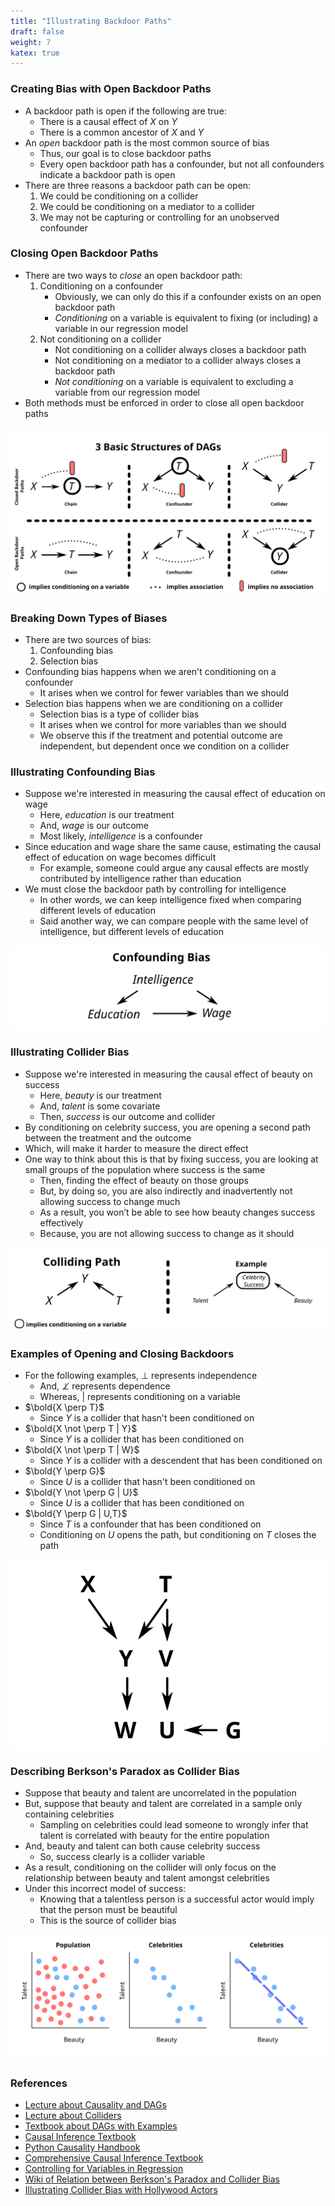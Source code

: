 ```yaml
---
title: "Illustrating Backdoor Paths"
draft: false
weight: 7
katex: true
---
```


### Creating Bias with Open Backdoor Paths
- A backdoor path is open if the following are true:
    - There is a causal effect of $X$ on $Y$
    - There is a common ancestor of $X$ and $Y$
- An *open* backdoor path is the most common source of bias
    - Thus, our goal is to close backdoor paths
    - Every open backdoor path has a confounder, but not all confounders indicate a backdoor path is open
- There are three reasons a backdoor path can be open:
    1. We could be conditioning on a collider
    2. We could be conditioning on a mediator to a collider
    3. We may not be capturing or controlling for an unobserved confounder

### Closing Open Backdoor Paths
- There are two ways to *close* an open backdoor path:
    1. Conditioning on a confounder
        - Obviously, we can only do this if a confounder exists on an open backdoor path
        - *Conditioning* on a variable is equivalent to fixing (or including) a variable in our regression model
    2. Not conditioning on a collider
        - Not conditioning on a collider always closes a backdoor path
        - Not conditioning on a mediator to a collider always closes a backdoor path
        - *Not conditioning* on a variable is equivalent to excluding a variable from our regression model
- Both methods must be enforced in order to close all open backdoor paths

![openbackdoordag](../../../img/openbackdoor.svg)

### Breaking Down Types of Biases
- There are two sources of bias:
    1. Confounding bias
    2. Selection bias
- Confounding bias happens when we aren't conditioning on a confounder
    - It arises when we control for fewer variables than we should
- Selection bias happens when we are conditioning on a collider
    - Selection bias is a type of collider bias
    - It arises when we control for more variables than we should
    - We observe this if the treatment and potential outcome are independent, but dependent once we condition on a collider

### Illustrating Confounding Bias
- Suppose we're interested in measuring the causal effect of education on wage
    - Here, *education* is our treatment
    - And, *wage* is our outcome
    - Most likely, *intelligence* is a confounder
- Since education and wage share the same cause, estimating the causal effect of education on wage becomes difficult
    - For example, someone could argue any causal effects are mostly contributed by intelligence rather than education
- We must close the backdoor path by controlling for intelligence
    - In other words, we can keep intelligence fixed when comparing different levels of education
    - Said another way, we can compare people with the same level of intelligence, but different levels of education

![dag](../../../img/confounderbias.svg)

### Illustrating Collider Bias
- Suppose we're interested in measuring the causal effect of beauty on success
    - Here, *beauty* is our treatment
    - And, *talent* is some covariate
    - Then, *success* is our outcome and collider
- By conditioning on celebrity success, you are opening a second path between the treatment and the outcome
- Which, will make it harder to measure the direct effect
- One way to think about this is that by fixing success, you are looking at small groups of the population where success is the same
    - Then, finding the effect of beauty on those groups
    - But, by doing so, you are also indirectly and inadvertently not allowing success to change much
    - As a result, you won’t be able to see how beauty changes success effectively
    - Because, you are not allowing success to change as it should

![famedag](../../../img/famedag.svg)

### Examples of Opening and Closing Backdoors
- For the following examples, $\perp$ represents independence
    - And, $\not \perp$ represents dependence
    - Whereas, $|$ represents conditioning on a variable
- $\bold{X \perp T}$
    - Since $Y$ is a collider that hasn't been conditioned on 
- $\bold{X \not \perp T | Y}$
    - Since $Y$ is a collider that has been conditioned on
- $\bold{X \not \perp T | W}$
    - Since $Y$ is a collider with a descendent that has been conditioned on
- $\bold{Y \perp G}$
    - Since $U$ is a collider that hasn't been conditioned on
- $\bold{Y \not \perp G | U}$
    - Since $U$ is a collider that has been conditioned on
- $\bold{Y \perp G | U,T}$
    - Since $T$ is a confounder that has been conditioned on
    - Conditioning on $U$ opens the path, but conditioning on $T$ closes the path

![biassampledag](../../../img/biasexamples.svg)

### Describing Berkson's Paradox as Collider Bias
- Suppose that beauty and talent are uncorrelated in the population
- But, suppose that beauty and talent are correlated in a sample only containing celebrities
    - Sampling on celebrities could lead someone to wrongly infer that talent is correlated with beauty for the entire population 
- And, beauty and talent can both cause celebrity success
    - So, success clearly is a collider variable
- As a result, conditioning on the collider will only focus on the relationship between beauty and talent amongst celebrities
- Under this incorrect model of success:
    - Knowing that a talentless person is a successful actor would imply that the person must be beautiful
    - This is the source of collider bias

![beautycollider](../../../img/berkson.svg)

### References
- [Lecture about Causality and DAGs](https://www.youtube.com/watch?v=Q9CAtMpuWCA&list=PLoazKTcS0Rzb6bb9L508cyJ1z-U9iWkA0&index=23)
- [Lecture about Colliders](https://www.youtube.com/watch?v=5xIujBzwi7E&list=PLoazKTcS0Rzb6bb9L508cyJ1z-U9iWkA0&index=24)
- [Textbook about DAGs with Examples](https://lo.unisa.edu.au/mod/book/view.php?id=646429)
- [Causal Inference Textbook](https://mixtape.scunning.com/dag.html)
- [Python Causality Handbook](https://matheusfacure.github.io/python-causality-handbook/04-Graphical-Causal-Models.html)
- [Comprehensive Causal Inference Textbook](https://cdn1.sph.harvard.edu/wp-content/uploads/sites/1268/2021/03/ciwhatif_hernanrobins_30mar21.pdf)
- [Controlling for Variables in Regression](https://stats.stackexchange.com/a/17338/278990)
- [Wiki of Relation between Berkson's Paradox and Collider Bias](https://en.wikipedia.org/wiki/Berkson%27s_paradox)
- [Illustrating Collider Bias with Hollywood Actors](https://www.ncbi.nlm.nih.gov/pmc/articles/PMC6089543/)